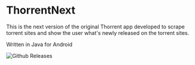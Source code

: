 # ThorrentNext
This is the next version of the original Thorrent app developed to scrape torrent sites and show the user what's newly released on the torrent sites.

Written in Java for Android


![Github Releases](https://img.shields.io/github/downloads/yonifra/ThorrentNext/latest/total.svg)

